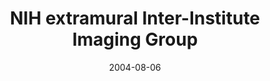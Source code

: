 ---
title: "NIH extramural Inter-Institute Imaging Group"
project_id: 
date: 2004-08-06
conference_id: ""
presenters:
   - peter_bandettini
summary: "<p>NIH extramural Inter-Institute Imaging Group, Bethesda</p>"
file: /assets/presentations/T159.pdf
filename: T159.pdf
layout: presentation
---